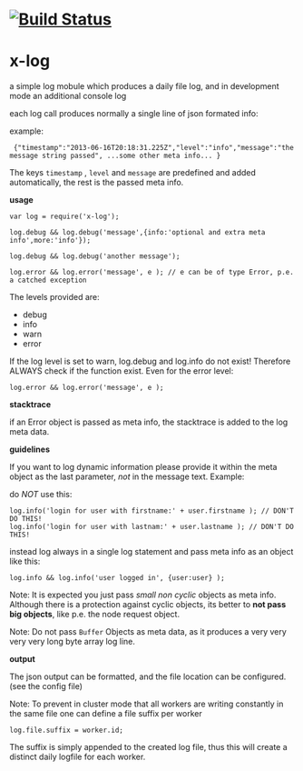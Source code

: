 [![Build Status](https://travis-ci.org/x-component/x-log.png?v0.0.5)](https://travis-ci.org/x-component/x-log)
=======================================================================================================



x-log
=====

a simple log mobule which produces a daily file log,
and in development mode an additional console log

each log call produces normally a single line of json formated info:

example:

     {"timestamp":"2013-06-16T20:18:31.225Z","level":"info","message":"the message string passed", ...some other meta info... }


The keys `timestamp` , `level` and `message` are predefined and added automatically, the rest is the passed meta info.

**usage**

    var log = require('x-log');

    log.debug && log.debug('message',{info:'optional and extra meta info',more:'info'});

    log.debug && log.debug('another message');

    log.error && log.error('message', e ); // e can be of type Error, p.e. a catched exception


The levels provided are:

 - debug
 - info
 - warn
 - error

If the log level is set to warn, log.debug and log.info do not exist!
Therefore ALWAYS check if the function exist. Even for the error
level:

    log.error && log.error('message', e );

**stacktrace**

if an Error object is passed as meta info, the stacktrace is added to the log meta data.

**guidelines**

If you want to log dynamic information please provide it within the meta object as
the last parameter, *not* in the message text. Example:

do *NOT* use this:

    log.info('login for user with firstname:' + user.firstname ); // DON'T DO THIS!
    log.info('login for user with lastnam:' + user.lastname ); // DON'T DO THIS!

instead log always in a single log statement and pass meta info as an
object like this:

    log.info && log.info('user logged in', {user:user} );

Note: It is expected you just pass *small* *non cyclic* objects as meta info. Although there is a
protection against cyclic objects, its better to **not pass big objects**, like p.e. the node
request object.

Note: Do not pass `Buffer` Objects as meta data, as it produces a
very very very very long byte array log line.


**output**

The json output can be formatted, and the file location can be
configured. (see the config file)

Note: To prevent in cluster mode that all workers are writing constantly in the same
file one can define a file suffix per worker

    log.file.suffix = worker.id;

The suffix is simply appended to the created log file, thus this will
create a distinct daily logfile for each worker.
